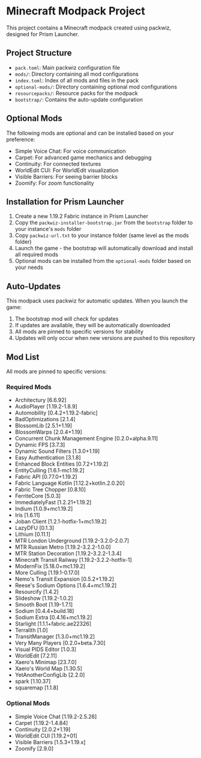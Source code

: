 # Minecraft Modpack Project

This project contains a Minecraft modpack created using packwiz, designed for Prism Launcher.

## Project Structure
- `pack.toml`: Main packwiz configuration file
- `mods/`: Directory containing all mod configurations
- `index.toml`: Index of all mods and files in the pack
- `optional-mods/`: Directory containing optional mod configurations
- `resourcepacks/`: Resource packs for the modpack
- `bootstrap/`: Contains the auto-update configuration

## Optional Mods
The following mods are optional and can be installed based on your preference:
- Simple Voice Chat: For voice communication
- Carpet: For advanced game mechanics and debugging
- Continuity: For connected textures
- WorldEdit CUI: For WorldEdit visualization
- Visible Barriers: For seeing barrier blocks
- Zoomify: For zoom functionality

## Installation for Prism Launcher
1. Create a new 1.19.2 Fabric instance in Prism Launcher
2. Copy the `packwiz-installer-bootstrap.jar` from the `bootstrap` folder to your instance's `mods` folder
3. Copy `packwiz-url.txt` to your instance folder (same level as the mods folder)
4. Launch the game - the bootstrap will automatically download and install all required mods
5. Optional mods can be installed from the `optional-mods` folder based on your needs

## Auto-Updates
This modpack uses packwiz for automatic updates. When you launch the game:
1. The bootstrap mod will check for updates
2. If updates are available, they will be automatically downloaded
3. All mods are pinned to specific versions for stability
4. Updates will only occur when new versions are pushed to this repository

## Mod List
All mods are pinned to specific versions:

### Required Mods
- Architectury [6.6.92]
- AudioPlayer [1.19.2-1.8.9]
- Automobility [0.4.2+1.19.2-fabric]
- BadOptimizations [2.1.4]
- BlossomLib [2.5.1+1.19]
- BlossomWarps [2.0.4+1.19]
- Concurrent Chunk Management Engine [0.2.0+alpha.9.11]
- Dynamic FPS [3.7.3]
- Dynamic Sound Filters [1.3.0+1.19]
- Easy Authentication [3.1.8]
- Enhanced Block Entities [0.7.2+1.19.2]
- EntityCulling [1.6.1-mc1.19.2]
- Fabric API [0.77.0+1.19.2]
- Fabric Language Kotlin [1.12.2+kotlin.2.0.20]
- Fabric Tree Chopper [0.8.10]
- FerriteCore [5.0.3]
- ImmediatelyFast [1.2.21+1.19.2]
- Indium [1.0.9+mc1.19.2]
- Iris [1.6.11]
- Joban Client [1.2.1-hotfix-1+mc1.19.2]
- LazyDFU [0.1.3]
- Lithium [0.11.1]
- MTR London Underground [1.19.2-3.2.0-2.0.7]
- MTR Russian Metro [1.19.2-3.2.2-1.0.0]
- MTR Station Decoration [1.19.2-3.2.2-1.3.4]
- Minecraft Transit Railway [1.19.2-3.2.2-hotfix-1]
- ModernFix [5.18.0+mc1.19.2]
- More Culling [1.19.1-0.17.0]
- Nemo's Transit Expansion [0.5.2+1.19.2]
- Reese's Sodium Options [1.6.4+mc1.19.2]
- Resourcify [1.4.2]
- Slideshow [1.19.2-1.0.2]
- Smooth Boot [1.19-1.7.1]
- Sodium [0.4.4+build.18]
- Sodium Extra [0.4.16+mc1.19.2]
- Starlight [1.1.1+fabric.ae22326]
- Terralith [1.0]
- TransitManager [1.3.0+mc1.19.2]
- Very Many Players [0.2.0+beta.7.30]
- Visual PIDS Editor [1.0.3]
- WorldEdit [7.2.11]
- Xaero's Minimap [23.7.0]
- Xaero's World Map [1.30.5]
- YetAnotherConfigLib [2.2.0]
- spark [1.10.37]
- squaremap [1.1.8]

### Optional Mods
- Simple Voice Chat [1.19.2-2.5.26]
- Carpet [1.19.2-1.4.84]
- Continuity [2.0.2+1.19]
- WorldEdit CUI [1.19.2+01]
- Visible Barriers [1.5.3+1.19.x]
- Zoomify [2.9.0]
